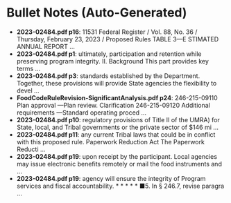 # Bullet Notes (Auto-Generated)

- **2023-02484.pdf p16**: 11531 Federal Register / Vol. 88, No. 36 / Thursday, February 23, 2023 / Proposed Rules TABLE 3—E STIMATED ANNUAL REPORT …
- **2023-02484.pdf p1**: ultimately, participation and retention while preserving program integrity. II. Background This part provides key terms …
- **2023-02484.pdf p3**: standards established by the Department. Together, these provisions will provide State agencies the flexibility to devel …
- **FoodCodeRuleRevision-SignificantAnalysis.pdf p24**: 246-215-09110 Plan approval —Plan review. Clarification 246-215-09120 Additional requirements —Standard operating proced …
- **2023-02484.pdf p10**: regulatory provisions of Title II of the UMRA) for State, local, and Tribal governments or the private sector of $146 mi …
- **2023-02484.pdf p11**: any current Tribal laws that could be in conflict with this proposed rule. Paperwork Reduction Act The Paperwork Reducti …
- **2023-02484.pdf p19**: upon receipt by the participant. Local agencies may issue electronic benefits remotely or mail the food instruments and …
- **2023-02484.pdf p19**: agency will ensure the integrity of Program services and fiscal accountability. * * * * * ■5. In § 246.7, revise paragra …
